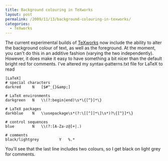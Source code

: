 ```yaml
---
title: Background colouring in TeXworks
layout: post
permalink: /2009/11/13/background-colouring-in-texworks/
categories:
  - TeXworks
---
```

The current experimental builds of [TeXworks](https://tug.org/texworks) now include the ability to alter the background colour of text, as well as the foreground. At the moment, you can't do this in an additive fashion (varying the two independently). However, it does make it easy to have something a bit nicer than the default bright red for comments. I've altered my syntax-patterns.txt file for LaTeX to read

```
[LaTeX]
# special characters
darkred		N	[$#^_{}&amp;]

# LaTeX environments
darkgreen	N	\\(?:begin|end)\s*\{[^}]*\}

# LaTeX packages
darkblue	N	\\usepackage\s*(?:\[[^]]*\]\s*)?\{[^}]*\}

# control sequences
blue		N	\\(?:[A-Za-z@]+|.)

# comments
black/lightgrey			Y	%.*
```

You'll see that the last line includes two colours, so I get black on light grey for comments.
